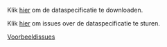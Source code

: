 Klik [hier](https://github.com/Geonovum/imkl2015-review/blob/master/1.%20dataspecificatie/IMKL2015_Dataspecificatie_095.docx?raw=true) om de dataspecificatie te downloaden.

Klik [hier](https://github.com/Geonovum/imkl2015-review/issues?q=is%3Aopen+is%3Aissue+label%3Awaardelijsten) om issues over de dataspecificatie te sturen.

[Voorbeeldissues](https://github.com/Geonovum/imkl2015-review/issues?q=voorbeeld+label%3Awaardelijsten)
